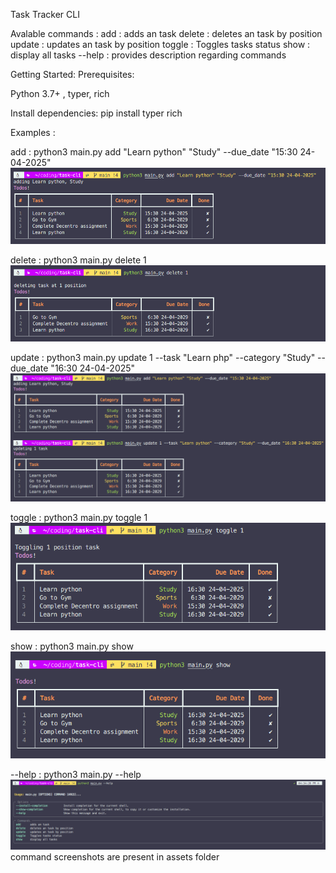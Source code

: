 Task Tracker CLI

Avalable commands :
add : adds an task
delete : deletes an task by position
update : updates an task by position
toggle : Toggles tasks status
show : display all tasks
--help : provides description regarding commands

Getting Started:
Prerequisites:

Python 3.7+ , typer, rich

Install dependencies:
pip install typer rich

Examples :

add : python3 main.py add "Learn python" "Study" --due_date "15:30 24-04-2025"
![CLI Screenshot](https://github.com/CulturalProfessor/task-cli/blob/main/assets/Screenshot%20from%202025-04-24%2016-32-34.png)

delete : python3 main.py delete 1
![CLI Screenshot](https://github.com/CulturalProfessor/task-cli/blob/main/assets/Screenshot%20from%202025-04-24%2016-33-05.png)

update : python3 main.py update 1 --task "Learn php" --category "Study" --due_date "16:30 24-04-2025"
![CLI Screenshot](https://github.com/CulturalProfessor/task-cli/blob/main/assets/Screenshot%20from%202025-04-24%2016-33-32.png)

toggle : python3 main.py toggle 1
![CLI Screenshot](https://github.com/CulturalProfessor/task-cli/blob/main/assets/Screenshot%20from%202025-04-24%2016-34-00.png)

show : python3 main.py show
![CLI Screenshot](https://github.com/CulturalProfessor/task-cli/blob/main/assets/Screenshot%20from%202025-04-24%2016-34-17.png)

--help : python3 main.py --help
![CLI Screenshot](https://github.com/CulturalProfessor/task-cli/blob/main/assets/Screenshot%20from%202025-04-24%2016-34-40.png)
command screenshots are present in assets folder
